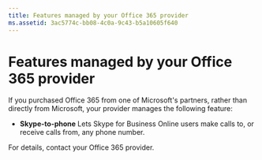 ```yaml
---
title: Features managed by your Office 365 provider
ms.assetid: 3ac5774c-bb08-4c0a-9c43-b5a10605f640
---
```



# Features managed by your Office 365 provider

If you purchased Office 365 from one of Microsoft's partners, rather than directly from Microsoft, your provider manages the following feature:
  
    
    


- **Skype-to-phone** Lets Skype for Business Online users make calls to, or receive calls from, any phone number.
    
  

For details, contact your Office 365 provider.
  
    
    



